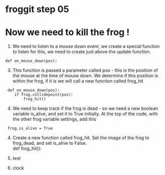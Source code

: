 # froggit step 05

# Now we need to kill the frog !
  
1. We need to listen to a mouse down event, we create a special function to listen for this, we need to create just above the update function.    

```
def on_mouse_down(pos):
```

3. This function is passed a parameter called pos - this is the position of the mouse at the time of mouse down. We determine if this position is within the frog, if it is we will call a new function called frog_hit
``` 
 def on_mouse_down(pos):
    if frog.collidepoint(pos):
        frog_hit()
```
4. We need to keep track if the frog is dead - so we need a new boolean variable is_alive, and set it to True initially. At the top of the code, with the other frog variable settings, add this   
```
 frog.is_alive = True  
```
4. Create a new function called frog_hit. Set the image of the frog to frog_dead, and set is_alive to False.  
 def frog_hit():  

 6. test

 7. clock





